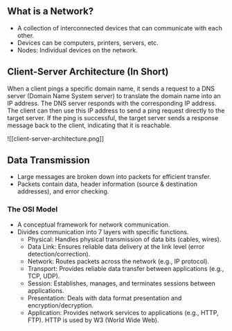 ## What is a Network?

- A collection of interconnected devices that can communicate with each other.
- Devices can be computers, printers, servers, etc.
- Nodes: Individual devices on the network.

## Client-Server Architecture (In Short)

When a client pings a specific domain name, it sends a request to a DNS server (Domain Name System server) to translate the domain name into an IP address. The DNS server responds with the corresponding IP address. The client can then use this IP address to send a ping request directly to the target server. If the ping is successful, the target server sends a response message back to the client, indicating that it is reachable.

![[client-server-architecture.png]]

## Data Transmission

- Large messages are broken down into packets for efficient transfer.
- Packets contain data, header information (source & destination addresses), and error checking.

### The OSI Model

- A conceptual framework for network communication.
- Divides communication into 7 layers with specific functions.
    - Physical: Handles physical transmission of data bits (cables, wires).
    - Data Link: Ensures reliable data delivery at the link level (error detection/correction).
    - Network: Routes packets across the network (e.g., IP protocol).
    - Transport: Provides reliable data transfer between applications (e.g., TCP, UDP).
    - Session: Establishes, manages, and terminates sessions between applications.
    - Presentation: Deals with data format presentation and encryption/decryption.
    - Application: Provides network services to applications (e.g., HTTP, FTP). HTTP is used by W3 (World Wide Web).